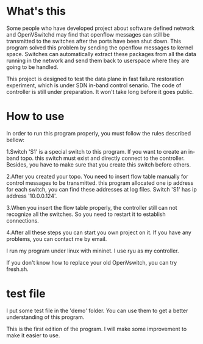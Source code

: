 # What's this
Some people who have developed project about software defined network and OpenVSwitchd may find that openflow messages can still be transmitted to the switches after the ports have been shut down. This program solved this problem by sending the openflow messages to kernel space. Switches can automatically extract these packages from all the data running in the network and send them back to userspace where they are going to be handled.

This project is designed to test the data plane in fast failure restoration experiment, which is under SDN in-band control senario. The code of controller is still under preparation. It won't take long before it goes public.
# How to use

In order to run this program properly, you must follow the rules described bellow:

1.Switch 'S1' is a special switch to this program. If you want to create an in-band topo. this switch must exist and directly connect to the controller. Besides, you have to make sure that you create this switch before others. 

2.After you created your topo. You need to insert flow table manually for control messages to be transmitted. this program allocated one ip address for each switch, you can find these addresses at log files. Switch 'S1' has ip address '10.0.0.124'. 

3.When you insert the flow table properly, the controller still can not recognize all the switches. So you need to restart it to establish connections.

4.After all these steps you can start you own project on it. If you have any problems, you can contact me by email.

I run my program under linux with mininet. I use ryu as my controller.

If you don't know how to replace your old OpenVswitch, you can try fresh.sh.
# test file 
I put some test file in the 'demo' folder. You can use them to get a better understanding of this program. 

This is the first edition of the program. I will make some improvement to make it easier to use.
